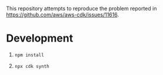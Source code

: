 This repository attempts to reproduce the problem reported in https://github.com/aws/aws-cdk/issues/11616.

# Development

1. `npm install`

2. `npx cdk synth`
